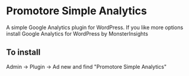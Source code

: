 # Promotore Simple Analytics

A simple Google Analytics plugin for WordPress. If you like more options install Google Analytics for WordPress by MonsterInsights

## To install
Admin -> Plugin -> Ad new and find "Promotore Simple Analytics"
